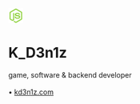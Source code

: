 <div>
  <img src="https://raw.githubusercontent.com/devicons/devicon/master/icons/nodejs/nodejs-plain.svg" title="nodejs" width="30" height="30"/>
</div>

# K_D3n1z
game, software & backend developer
<br><br>
• [kd3n1z.com](http://kd3n1z.com)<br>
